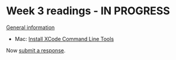 # Week 3 readings - IN PROGRESS

[General information](../README.md#readings)

- Mac: [Install XCode Command Line Tools](https://www.freecodecamp.org/news/install-xcode-command-line-tools/)

Now [submit a response](../README.md#responses).
